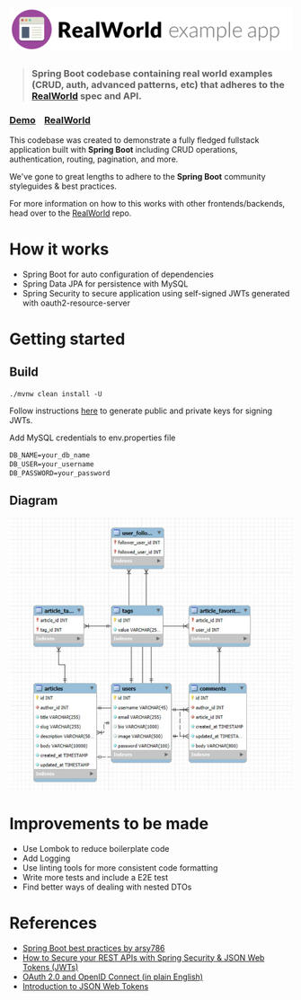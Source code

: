 # ![RealWorld Example App](logo.png)

> ### Spring Boot codebase containing real world examples (CRUD, auth, advanced patterns, etc) that adheres to the [RealWorld](https://github.com/gothinkster/realworld) spec and API.


### [Demo](https://demo.realworld.io/)&nbsp;&nbsp;&nbsp;&nbsp;[RealWorld](https://github.com/gothinkster/realworld)


This codebase was created to demonstrate a fully fledged fullstack application built with **Spring Boot** including CRUD operations, authentication, routing, pagination, and more.

We've gone to great lengths to adhere to the **Spring Boot** community styleguides & best practices.

For more information on how to this works with other frontends/backends, head over to the [RealWorld](https://github.com/gothinkster/realworld) repo.


# How it works
- Spring Boot for auto configuration of dependencies
- Spring Data JPA for persistence with MySQL
- Spring Security to secure application using self-signed JWTs generated with oauth2-resource-server

# Getting started

## Build
```
./mvnw clean install -U
```
Follow instructions [here](https://www.danvega.dev/blog/spring-security-jwt#rsa-public-private-keys) to generate public and private keys for signing JWTs.

Add MySQL credentials to env.properties file
```
DB_NAME=your_db_name
DB_USER=your_username
DB_PASSWORD=your_password
```

## Diagram
![Database ER diagram](realworld-er-diagram.jpg "ER diagram")

# Improvements to be made
- Use Lombok to reduce boilerplate code
- Add Logging
- Use linting tools for more consistent code formatting
- Write more tests and include a E2E test
- Find better ways of dealing with nested DTOs

# References
- [Spring Boot best practices by arsy786](https://github.com/arsy786/springboot-best-practices/tree/master)
- [How to Secure your REST APIs with Spring Security & JSON Web Tokens (JWTs)](https://www.danvega.dev/blog/spring-security-jwt)
- [OAuth 2.0 and OpenID Connect (in plain English)](https://www.youtube.com/watch?v=996OiexHze0)
- [Introduction to JSON Web Tokens](https://jwt.io/introduction)
